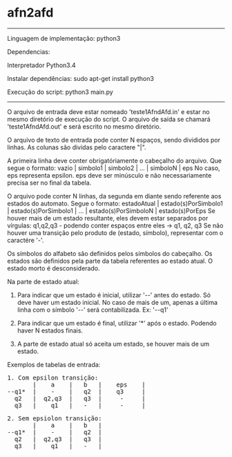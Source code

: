 # afn2afd

------------------------------

Linguagem de implementação:
python3

Dependencias:

Interpretador Python3.4

Instalar dependências:
sudo apt-get install python3

Execução do script:
python3 main.py

------------------------------

O arquivo de entrada deve estar nomeado 'teste1AfndAfd.in' e estar no mesmo diretório de execução do script.
O arquivo de saída se chamará 'teste1AfndAfd.out' e será escrito no mesmo diretório.

O arquivo de texto de entrada pode conter N espaços, sendo divididos por linhas.
As colunas são dividas pelo caractere "|".

A primeira linha deve conter obrigatóriamente o cabeçalho do arquivo.
Que segue o formato:
vazio | simbolo1 | simbolo2 | ... | simboloN | eps
No caso, eps representa epsilon.
eps deve ser minúsculo e não necessariamente precisa ser no final da tabela.

O arquivo pode conter N linhas, da segunda em diante sendo referente aos estados do automato.
Segue o formato:
estadoAtual | estado(s)PorSimbolo1  | estado(s)PorSimbolo1 | ... | estado(s)PorSimboloN | estado(s)PorEps
Se houver mais de um estado resultante, eles devem estar separados por vírgulas:
q1,q2,q3 - podendo conter espaços entre eles -> q1, q2, q3
Se não houver uma transição pelo produto de (estado, símbolo), representar com o caractére '-'.

Os símbolos do alfabeto são definidos pelos símbolos do cabeçalho.
Os estados são definidos pela parte da tabela referentes ao estado atual.
O estado morto é desconsiderado.

Na parte de estado atual:

1. Para indicar que um estado é inicial, utilizar '--' antes do estado. Só deve haver um estado inicial. No caso de mais de um, apenas a última linha com o símbolo '--' será contabilizada.
Ex: '--q1'

2. Para indicar que um estado é final, utilizar '*' após o estado. Podendo haver N estados finais.

3. A parte de estado atual só aceita um estado, se houver mais de um estado.


Exemplos de tabelas de entrada:

<pre>
1. Com epsilon transição:
       |    a    |   b   |    eps    |
--q1*  |    -    |   q2  |    q3     |
  q2   |  q2,q3  |   q3  |     -     |
  q3   |    q1   |   -   |     -     |
</pre>

<pre>
2. Sem epsiolon transição:
       |    a    |   b   |
--q1*  |    -    |   q2  |
  q2   |  q2,q3  |   q3  |
  q3   |    q1   |   -   |
</pre>